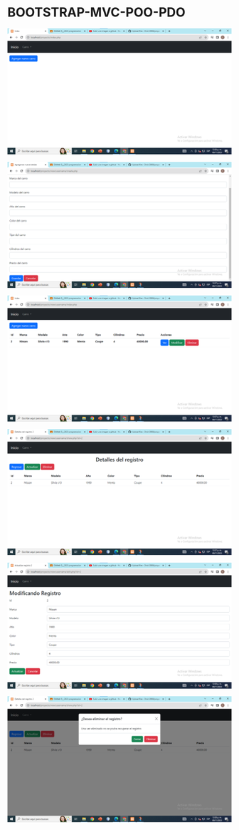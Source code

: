 # BOOTSTRAP-MVC-POO-PDO

![](https://github.com/Chris12066/proyecto_autopartesagca_tblcarro/blob/fb0aa460f5b7c8bf2e325ca08753debc60c8ca64/i1.png)

![](https://github.com/Chris12066/proyecto_autopartesagca_tblcarro/blob/f0b3885ebd41671038002d8232bfd0777893246a/i2.png)

![](https://github.com/Chris12066/proyecto_autopartesagca_tblcarro/blob/f0b3885ebd41671038002d8232bfd0777893246a/i3.png)

![](https://github.com/Chris12066/proyecto_autopartesagca_tblcarro/blob/f0b3885ebd41671038002d8232bfd0777893246a/i4.png)

![](https://github.com/Chris12066/proyecto_autopartesagca_tblcarro/blob/f0b3885ebd41671038002d8232bfd0777893246a/i5.png)

![](https://github.com/Chris12066/proyecto_autopartesagca_tblcarro/blob/f0b3885ebd41671038002d8232bfd0777893246a/i6.png)
